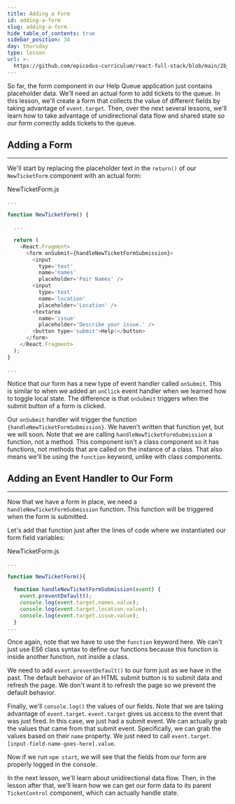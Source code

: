 ```yaml
---
title: Adding a Form
id: adding-a-form
slug: adding-a-form
hide_table_of_contents: true
sidebar_position: 34
day: thursday
type: lesson
url: >-
  https://github.com/epicodus-curriculum/react-full-stack/blob/main/2b_adding_a_form.md
---
```


So far, the form component in our Help Queue application just contains placeholder data. We'll need an actual form to add tickets to the queue. In this lesson, we'll create a form that collects the value of different fields by taking advantage of `event.target`. Then, over the next several lessons, we'll learn how to take advantage of unidirectional data flow and shared state so our form correctly adds tickets to the queue.

## Adding a Form
---

We'll start by replacing the placeholder text in the `return()` of our `NewTicketForm` component with an actual form:

<div class="filename">NewTicketForm.js</div>

```javascript
...

function NewTicketForm() {

  ...

  return (
    <React.Fragment>
      <form onSubmit={handleNewTicketFormSubmission}>
        <input
          type='text'
          name='names'
          placeholder='Pair Names' />
        <input
          type='text'
          name='location'
          placeholder='Location' />
        <textarea
          name='issue'
          placeholder='Describe your issue.' />
        <button type='submit'>Help!</button>
      </form>
    </React.Fragment>
  );
}

...

```

Notice that our form has a new type of event handler called `onSubmit`. This is similar to when we added an `onClick` event handler when we learned how to toggle local state. The difference is that `onSubmit` triggers when the submit button of a form is clicked.

Our `onSubmit` handler will trigger the function `{handleNewTicketFormSubmission}`. We haven't written that function yet, but we will soon. Note that we are calling `handleNewTicketFormSubmission` a function, not a method. This component isn't a class component so it has functions, not methods that are called on the instance of a class. That also means we'll be using the `function` keyword, unlike with class components.

## Adding an Event Handler to Our Form
---

Now that we have a form in place, we need a `handleNewTicketFormSubmission` function. This function will be triggered when the form is submitted.

Let's add that function just after the lines of code where we instantiated our form field variables:

<div class="filename">NewTicketForm.js</div>

```js
...

function NewTicketForm(){

  function handleNewTicketFormSubmission(event) {
    event.preventDefault();
    console.log(event.target.names.value);
    console.log(event.target.location.value);
    console.log(event.target.issue.value);
  }
...
```

Once again, note that we have to use the `function` keyword here. We can't just use ES6 class syntax to define our functions because this function is inside another function, not inside a class.

We need to add `event.preventDefault()` to our form just as we have in the past. The default behavior of an HTML submit button is to submit data and refresh the page. We don't want it to refresh the page so we prevent the default behavior.

Finally, we'll `console.log()` the values of our fields. Note that we are taking advantage of `event.target`. `event.target` gives us access to the event that was just fired. In this case, we just had a submit event. We can actually grab the values that came from that submit event. Specifically, we can grab the values based on their `name` property. We just need to call `event.target.[input-field-name-goes-here].value`.

Now if we run `npm start`, we will see that the fields from our form are properly logged in the console.

In the next lesson, we'll learn about unidirectional data flow. Then, in the lesson after that, we'll learn how we can get our form data to its parent `TicketControl` component, which can actually handle state.